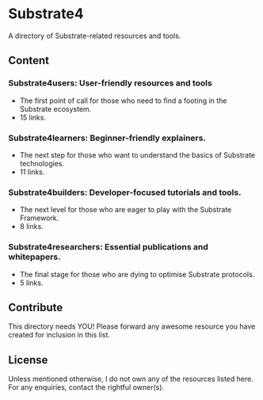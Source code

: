 # Substrate4

A directory of Substrate-related resources and tools.


## Content

### Substrate4users: User-friendly resources and tools
* The first point of call for those who need to find a footing in the Substrate ecosystem.
* 15 links.

### Substrate4learners: Beginner-friendly explainers.
* The next step for those who want to understand the basics of Substrate technologies.
* 11 links.

### Substrate4builders: Developer-focused tutorials and tools.
* The next level for those who are eager to play with the Substrate Framework.
* 8 links.

### Substrate4researchers: Essential publications and whitepapers.
* The final stage for those who are dying to optimise Substrate protocols.
* 5 links.


## Contribute

This directory needs YOU! Please forward any awesome resource you have created for inclusion in this list.


## License

Unless mentioned otherwise, I do not own any of the resources listed here. For any enquiries, contact the rightful owner(s).

